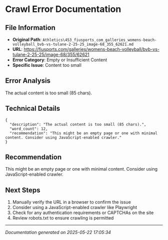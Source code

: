 # Crawl Error Documentation

## File Information
- **Original Path**: `Athletics\453_fiusports_com_galleries_womens-beach-volleyball_bvb-vs-tulane-2-25-25_image-68_355_62621.md`
- **URL**: https://fiusports.com/galleries/womens-beach-volleyball/bvb-vs-tulane-2-25-25/image-68/355/62621
- **Error Category**: Empty or Insufficient Content
- **Specific Issue**: Content too small

## Error Analysis
The actual content is too small (85 chars).

## Technical Details
```
{
  "description": "The actual content is too small (85 chars).",
  "word_count": 12,
  "recommendation": "This might be an empty page or one with minimal content. Consider using JavaScript-enabled crawler."
}
```

## Recommendation
This might be an empty page or one with minimal content. Consider using JavaScript-enabled crawler.

## Next Steps
1. Manually verify the URL in a browser to confirm the issue
2. Consider using a JavaScript-enabled crawler like Playwright
3. Check for any authentication requirements or CAPTCHAs on the site
4. Review robots.txt to ensure crawling is permitted

---
*Documentation generated on 2025-05-22 17:05:34*

